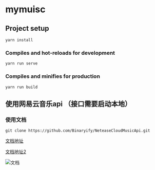# mymuisc

## Project setup

``` 
yarn install
```

### Compiles and hot-reloads for development

``` 
yarn run serve
```

### Compiles and minifies for production

``` 
yarn run build
```

## 使用网易云音乐api （接口需要启动本地）
### 使用文档

``` 
git clone https://github.com/Binaryify/NeteaseCloudMusicApi.git
```

[文档地址](https://binaryify.github.io/NeteaseCloudMusicApi) 

[文档地址2](https://neteasecloudmusicapi.vercel.app)

![文档](https://raw.githubusercontent.com/Binaryify/NeteaseCloudMusicApi/master/static/docs.png)
